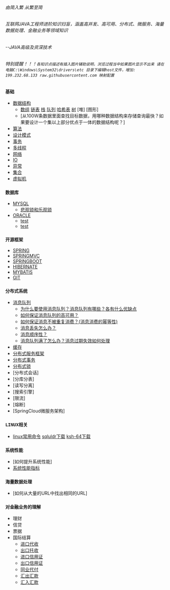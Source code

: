 ###### 由简入繁 从繁至简 
###### 互联网JAVA工程师进阶知识扫盲，涵盖高并发、高可用、分布式、微服务、海量数据处理、金融业务等领域知识 
###### --JAVA高级及资深技术
###### 特别提醒！！！`各知识点描述有插入图片辅助说明，浏览过程当中如果图片显示不出来 请在电脑C:\Windows\System32\drivers\etc 目录下编辑host文件，增加: 199.232.68.133 raw.githubusercontent.com 映射配置`

### `基础`
- [数据结构](./doc/数据结构.md)
    - [数组](./doc/数组.md)  [链表](./doc/链表.md)  [栈](./doc/stack.md)  [队列](./doc/queue.md)  [哈希表](./doc/hash.md)  [树](./doc/tree.md)  [堆]   [图形]
    - [从100W条数据里面查找目标数据，用哪种数据结构来存储查询最快？如果要设计一个集以上部分优点于一体的数据结构呢？]
- [算法](./doc/算法.md)
- [设计模式](./doc/设计模式.md)
- [事务](./doc/事务.md)
- [多线程](./doc/多线程.md)
- [网络](./doc/网络.md)
- [IO](./doc/IO.md)
- [异常](./doc/异常.md)
- [集合](./doc/Java基础及集合.md)
- [虚拟机](./doc/jvm.md)
### `数据库`
- [MYSQL](./doc/mysql.md)
    - [悲观锁和乐观锁](./doc/消息队列.md)
- [ORACLE](./doc/oracle.md)
     - [test](./doc/消息队列.md)
     - [test](./doc/消息队列.md)
### `开源框架`
- [SPRING](./doc/Spring.md)
- [SPRINGMVC](./doc/SpringMVC.md)
- [SPRINGBOOT](./doc/SpringBoot.md)
- [HIBERNATE](./doc/Hibernate.md)
- [MYBATIS](./doc/MyBatis.md)
- [GIT](./doc/git.md)
### `分布式系统`
- [消息队列](./doc/消息队列.md)
    - [为什么要使用消息队列？消息队列有哪些？各有什么优缺点](./doc/消息队列.md)
    - [如何保证消息队列的高可用？](./doc/MQ集群.md)
    - [如何保证消息不被重复消费？(消息消费的幂等性)](./doc/消息幂等性.md)
    - [消息丢失怎么办？](./doc/消息丢失.md)
    - [消息顺序性？](./doc/消息消费顺序.md)
    - [消息队列满了怎么办？消息过期失效如何处理](./doc/消息过期失效.md)
- [缓存](./doc/缓存.md)
- [分布式服务框架](./linux常用命令.md)
- [分布式事务](./linux常用命令.md)
- [分布式锁](./doc/分布式锁.md)
- [分布式会话]
- [分库分表]
- [读写分离]
- [搜索引擎]
- [限流]
- [熔断]
- [SpringCloud微服务架构]

### `LINUX相关`
- [linux常用命令](./doc/linux.md)  [sqluldr下载](./doc/sqluldr.zip)  [ksh-64下载](./doc/ksh-20120801-37.el6_9.x86_64.rpm)
### `系统性能`
- [如何提升系统性能]
- [系统性能指标](./doc/性能测试指标.md)
### `海量数据处理`
- [如何从大量的URL中找出相同的URL]
### `对金融业务的理解`
- 理财
- 信贷
- 票据
- 国际结算
    - [进口代收](./doc/ImportCollection.md)
    - [出口托收](./doc/ExportCollection.md)
    - [进口信用证](./doc/ImportCredit.md)
    - [出口信用证](./doc/ExportCredit.md)
    - [同业代付](./doc/BankRefinance.md)
    - [汇出汇款](./doc/OutwardRemittance.md)
    - [汇入汇款](./doc/InwardRemittance.md)
